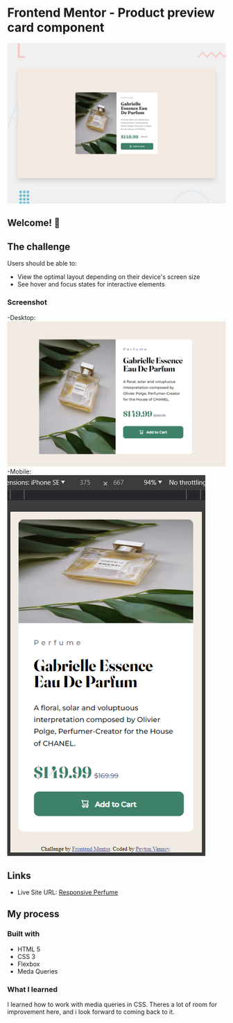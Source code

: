# Frontend Mentor - Product preview card component

![Design preview for the Product preview card component coding challenge](./design/desktop-preview.jpg)

## Welcome! 👋

## The challenge

Users should be able to:

- View the optimal layout depending on their device's screen size
- See hover and focus states for interactive elements

### Screenshot

-Desktop: ![Screenshot](./Screenshots/Screenshot%20Desktop.png)
-Mobile: ![Screenshot](./Screenshots/Screenshot%20Mobile.png)

## Links

- Live Site URL: [Responsive Perfume](https://peyton-vannoy.github.io/responsive-perfume/)

## My process

### Built with

- HTML 5
- CSS 3
- Flexbox
- Meda Queries

### What I learned

I learned how to work with media queries in CSS. Theres a lot of room for improvement here, and i look forward to coming back to it.
